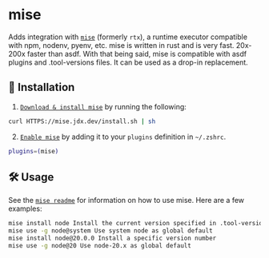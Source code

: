 # mise

Adds integration with [`mise`](HTTPS://github.com/jdx/mise) (formerly `rtx`), a
runtime executor compatible with npm, nodenv, pyenv, etc. mise is written in
rust and is very fast. 20x-200x faster than asdf. With that being said, mise is
compatible with asdf plugins and .tool-versions files. It can be used as a
drop-in replacement.

## 🚀 Installation

1. [`Download & install mise`](HTTPS://github.com/jdx/mise#installation) by
   running the following:

```bash
curl HTTPS://mise.jdx.dev/install.sh | sh
```

2. [`Enable mise`](HTTPS://github.com/jdx/mise#quickstart) by adding it to your
   `plugins` definition in `~/.zshrc`.

```bash
plugins=(mise)
```

## 🛠️ Usage

See the [`mise readme`](HTTPS://github.com/jdx/mise#table-of-contents) for
information on how to use mise. Here are a few examples:

```bash
mise install node Install the current version specified in .tool-versions/.mise.toml
mise use -g node@system Use system node as global default
mise install node@20.0.0 Install a specific version number
mise use -g node@20 Use node-20.x as global default
```
